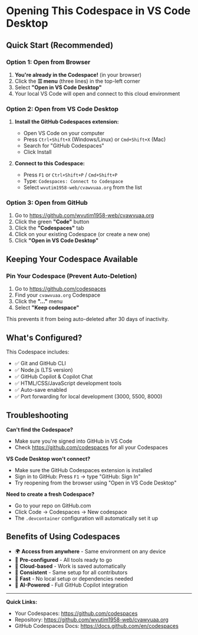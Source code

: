 # Opening This Codespace in VS Code Desktop

## Quick Start (Recommended)

### Option 1: Open from Browser
1. **You're already in the Codespace!** (in your browser)
2. Click the **☰ menu** (three lines) in the top-left corner
3. Select **"Open in VS Code Desktop"**
4. Your local VS Code will open and connect to this cloud environment

### Option 2: Open from VS Code Desktop
1. **Install the GitHub Codespaces extension:**
   - Open VS Code on your computer
   - Press `Ctrl+Shift+X` (Windows/Linux) or `Cmd+Shift+X` (Mac)
   - Search for "GitHub Codespaces"
   - Click Install

2. **Connect to this Codespace:**
   - Press `F1` or `Ctrl+Shift+P` / `Cmd+Shift+P`
   - Type: `Codespaces: Connect to Codespace`
   - Select `wvutim1958-web/cvawvuaa.org` from the list

### Option 3: Open from GitHub
1. Go to https://github.com/wvutim1958-web/cvawvuaa.org
2. Click the green **"Code"** button
3. Click the **"Codespaces"** tab
4. Click on your existing Codespace (or create a new one)
5. Click **"Open in VS Code Desktop"**

## Keeping Your Codespace Available

### Pin Your Codespace (Prevent Auto-Deletion)
1. Go to https://github.com/codespaces
2. Find your `cvawvuaa.org` Codespace
3. Click the **"..."** menu
4. Select **"Keep codespace"**

This prevents it from being auto-deleted after 30 days of inactivity.

## What's Configured?

This Codespace includes:
- ✅ Git and GitHub CLI
- ✅ Node.js (LTS version)
- ✅ GitHub Copilot & Copilot Chat
- ✅ HTML/CSS/JavaScript development tools
- ✅ Auto-save enabled
- ✅ Port forwarding for local development (3000, 5500, 8000)

## Troubleshooting

**Can't find the Codespace?**
- Make sure you're signed into GitHub in VS Code
- Check https://github.com/codespaces for all your Codespaces

**VS Code Desktop won't connect?**
- Make sure the GitHub Codespaces extension is installed
- Sign in to GitHub: Press `F1` → type "GitHub: Sign In"
- Try reopening from the browser using "Open in VS Code Desktop"

**Need to create a fresh Codespace?**
- Go to your repo on GitHub.com
- Click Code → Codespaces → New codespace
- The `.devcontainer` configuration will automatically set it up

## Benefits of Using Codespaces

- 🌍 **Access from anywhere** - Same environment on any device
- 🔧 **Pre-configured** - All tools ready to go
- 💾 **Cloud-based** - Work is saved automatically
- 🤝 **Consistent** - Same setup for all contributors
- 🚀 **Fast** - No local setup or dependencies needed
- 🤖 **AI-Powered** - Full GitHub Copilot integration

---

**Quick Links:**
- Your Codespaces: https://github.com/codespaces
- Repository: https://github.com/wvutim1958-web/cvawvuaa.org
- GitHub Codespaces Docs: https://docs.github.com/en/codespaces
